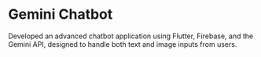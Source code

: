 # Gemini Chatbot

Developed an advanced chatbot application using Flutter, Firebase, and the Gemini API, designed to handle both text and image inputs from users. 
